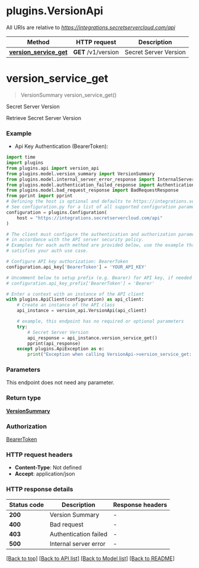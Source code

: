 # plugins.VersionApi

All URIs are relative to *https://integrations.secretservercloud.com/api*

Method | HTTP request | Description
------------- | ------------- | -------------
[**version_service_get**](VersionApi.md#version_service_get) | **GET** /v1/version | Secret Server Version


# **version_service_get**
> VersionSummary version_service_get()

Secret Server Version

Retrieve Secret Server Version

### Example

* Api Key Authentication (BearerToken):

```python
import time
import plugins
from plugins.api import version_api
from plugins.model.version_summary import VersionSummary
from plugins.model.internal_server_error_response import InternalServerErrorResponse
from plugins.model.authentication_failed_response import AuthenticationFailedResponse
from plugins.model.bad_request_response import BadRequestResponse
from pprint import pprint
# Defining the host is optional and defaults to https://integrations.secretservercloud.com/api
# See configuration.py for a list of all supported configuration parameters.
configuration = plugins.Configuration(
    host = "https://integrations.secretservercloud.com/api"
)

# The client must configure the authentication and authorization parameters
# in accordance with the API server security policy.
# Examples for each auth method are provided below, use the example that
# satisfies your auth use case.

# Configure API key authorization: BearerToken
configuration.api_key['BearerToken'] = 'YOUR_API_KEY'

# Uncomment below to setup prefix (e.g. Bearer) for API key, if needed
# configuration.api_key_prefix['BearerToken'] = 'Bearer'

# Enter a context with an instance of the API client
with plugins.ApiClient(configuration) as api_client:
    # Create an instance of the API class
    api_instance = version_api.VersionApi(api_client)

    # example, this endpoint has no required or optional parameters
    try:
        # Secret Server Version
        api_response = api_instance.version_service_get()
        pprint(api_response)
    except plugins.ApiException as e:
        print("Exception when calling VersionApi->version_service_get: %s\n" % e)
```


### Parameters
This endpoint does not need any parameter.

### Return type

[**VersionSummary**](VersionSummary.md)

### Authorization

[BearerToken](../README.md#BearerToken)

### HTTP request headers

 - **Content-Type**: Not defined
 - **Accept**: application/json


### HTTP response details

| Status code | Description | Response headers |
|-------------|-------------|------------------|
**200** | Version Summary |  -  |
**400** | Bad request |  -  |
**403** | Authentication failed |  -  |
**500** | Internal server error |  -  |

[[Back to top]](#) [[Back to API list]](../README.md#documentation-for-api-endpoints) [[Back to Model list]](../README.md#documentation-for-models) [[Back to README]](../README.md)

